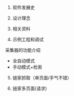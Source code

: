 
1. 软件发展史
2. 设计理念
3. 相关资料

4. 示例工程和调试

采集器的功能介绍
- 全自动模式
- 手动模式+检索


5. 链家抓取（单页面/手气不错）

6. 链家多页面(请求)
